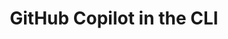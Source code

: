 ---
title: GitHub Copilot in the CLI
shortTitle: Copilot in the CLI
intro: 'Learn about {% data variables.product.prodname_copilot_cli %}, including use cases, best practices, and limitations.'
versions:
  feature: copilot-in-the-cli
topics:
  - Copilot
  - CLI
children:
  - /about-github-copilot-in-the-cli
  - /enabling-github-copilot-in-the-cli
  - /using-github-copilot-in-the-cli
  - /configuring-github-copilot-in-the-cli
---